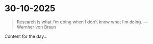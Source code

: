 # 30-10-2025

> Research is what I'm doing when I don't know what I'm doing. — Wernher von Braun

Content for the day...

